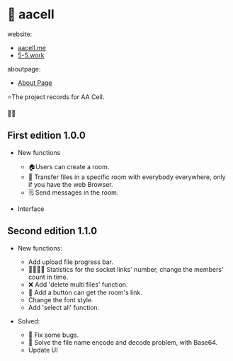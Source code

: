 # :battery:  aacell

website: 
- [aacell.me](https://aacell.me)
- [5-5.work](https://5-5.work)

aboutpage:
- [About Page](https://about.aacell.me/zh_CN/)

:star:The project records for AA Cell.

:tiger::dog:

## First edition 1.0.0 

- New functions
  - :house:Users can create a room.
  - :page_with_curl: Transfer files in a specific room with everybody everywhere, only if you have the web Browser.
  - :spiral_notepad: Send messages in the room.
  
- Interface

  

## Second edition 1.1.0

- New functions:

  - Add upload file progress bar.
  - :family_man_woman_girl_boy: Statistics for the socket links' number, change the members' count in time.
  - :x: Add 'delete multi files' function.
  - :link: Add a button can get the room's link.
  - Change the font style.
  - Add 'select all' function.

- Solved:
  - :bug: Fix some bugs.
  - :file_folder: Solve the file name encode and decode problem, with Base64.
  - Update UI
